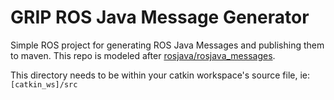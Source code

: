# GRIP ROS Java Message Generator

Simple ROS project for generating ROS Java Messages and publishing them to
maven.
This repo is modeled after [rosjava/rosjava_messages](https://github.com/rosjava/rosjava_messages/tree/indigo).

This directory needs to be within your catkin workspace's source file, ie: `[catkin_ws]/src`
